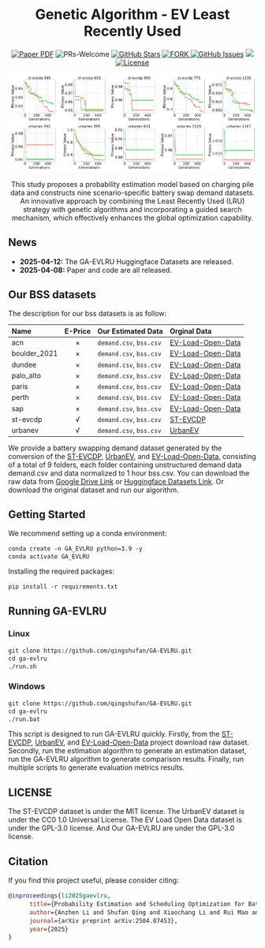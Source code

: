 <div align="center">
<h1>Genetic Algorithm - EV Least Recently Used</h1>

<a href="https://arxiv.org/abs/2504.07453"><img src='https://img.shields.io/badge/Paper-%20GA_EVLRU%20-red' alt='Paper PDF'></a>
<a ><img alt="PRs-Welcome" src="https://img.shields.io/badge/PRs-Welcome-white" /></a>
[![GitHub Stars](https://img.shields.io/github/stars/qingshufan/GA-EVLRU.svg)](https://github.com/qingshufan/GA-EVLRU/stargazers)
<a href="https://github.com/qingshufan/GA-EVLRU/network/members">
<img alt="FORK" src="https://img.shields.io/github/forks/qingshufan/GA-EVLRU?color=white" />
</a> 
[![GitHub Issues](https://img.shields.io/github/issues/qingshufan/GA-EVLRU.svg)](https://github.com/qingshufan/GA-EVLRU/issues)
<a href='https://huggingface.co/datasets/qingshufan/GA-EVLRU'><img src='https://img.shields.io/badge/%F0%9F%A4%97%20Hugging%20Face-Datasets-green'></a>
[![License](https://img.shields.io/badge/license-GPLv3-blue.svg)](https://opensource.org/licenses/gpl-3-0)

![overview](assets/exr.png)

This study proposes a probability estimation model based on charging pile data and constructs nine scenario-specific battery swap demand datasets. An innovative approach by combining the Least Recently Used (LRU) strategy with genetic algorithms and incorporating a guided search mechanism, which effectively enhances the global optimization capability.
</div>

## News
- **2025-04-12:** The GA-EVLRU Huggingface Datasets are released.
- **2025-04-08:** Paper and code are all released.

## Our BSS datasets
The description for our bss datasets is as follow: 

| Name       	 | E-Price 	| Our Estimated Data 		   | Orginal Data									   					   |
| :------------- | :------: | :--------------------------- | :------------------------------------------------ 					   |
| acn            | ×        | `demand.csv`, `bss.csv`      | [EV-Load-Open-Data](https://github.com/yvenn-amara/ev-load-open-data) |
| boulder_2021   | ×        | `demand.csv`, `bss.csv`      | [EV-Load-Open-Data](https://github.com/yvenn-amara/ev-load-open-data) |
| dundee         | ×        | `demand.csv`, `bss.csv`      | [EV-Load-Open-Data](https://github.com/yvenn-amara/ev-load-open-data) |
| palo_alto      | ×        | `demand.csv`, `bss.csv`      | [EV-Load-Open-Data](https://github.com/yvenn-amara/ev-load-open-data) |
| paris          | ×        | `demand.csv`, `bss.csv`      | [EV-Load-Open-Data](https://github.com/yvenn-amara/ev-load-open-data) |
| perth          | ×        | `demand.csv`, `bss.csv`      | [EV-Load-Open-Data](https://github.com/yvenn-amara/ev-load-open-data) |
| sap            | ×        | `demand.csv`, `bss.csv`      | [EV-Load-Open-Data](https://github.com/yvenn-amara/ev-load-open-data) |
| st-evcdp       | √        | `demand.csv`, `bss.csv`      | [ST-EVCDP](https://github.com/IntelligentSystemsLab/ST-EVCDP) 		   |
| urbanev        | √        | `demand.csv`, `bss.csv`      | [UrbanEV](https://github.com/IntelligentSystemsLab/UrbanEV) 		   |

We provide a battery swapping demand dataset generated by the conversion of the [ST-EVCDP](https://github.com/IntelligentSystemsLab/ST-EVCDP), [UrbanEV](https://github.com/IntelligentSystemsLab/UrbanEV), and [EV-Load-Open-Data](https://github.com/yvenn-amara/ev-load-open-data), consisting of a total of 9 folders, each folder containing unstructured demand data demand.csv and data normalized to 1 hour bss.csv. You can download the raw data from [Google Drive Link](https://drive.google.com/drive/folders/1rz6EGdvIIXo9fobnQkJlD2SdbtNeZ_BH?usp=sharing) or [Huggingface Datasets Link](https://huggingface.co/datasets/qingshufan/GA-EVLRU). Or download the original dataset and run our algorithm.

## Getting Started

We recommend setting up a conda environment:

```shell
conda create -n GA_EVLRU python=3.9 -y
conda activate GA_EVLRU
```
Installing the required packages:

```shell
pip install -r requirements.txt
```

## Running GA-EVLRU

### Linux
```shell
git clone https://github.com/qingshufan/GA-EVLRU.git
cd ga-evlru
./run.sh
```

### Windows
```shell
git clone https://github.com/qingshufan/GA-EVLRU.git
cd ga-evlru
./run.bat
```

This script is designed to run GA-EVLRU quickly. 
Firstly, from the [ST-EVCDP](https://github.com/IntelligentSystemsLab/ST-EVCDP), [UrbanEV](https://github.com/IntelligentSystemsLab/UrbanEV), and [EV-Load-Open-Data](https://github.com/yvenn-amara/ev-load-open-data) project download raw dataset.
Secondly, run the estimation algorithm to generate an estimation dataset, run the GA-EVLRU algorithm to generate comparison results.
Finally, run multiple scripts to generate evaluation metrics results.

## LICENSE

The ST-EVCDP dataset is under the MIT license. The UrbanEV dataset is under the CC0 1.0 Universal License.  The EV Load Open Data dataset is under the GPL-3.0 license. And Our GA-EVLRU are under the GPL-3.0 license.

## Citation

If you find this project useful, please consider citing:
```bibtex
@inproceedings{li2025gaevlru,
      title={Probability Estimation and Scheduling Optimization for Battery Swap Stations via LRU-Enhanced Genetic Algorithm and Dual-Factor Decision System}, 
      author={Anzhen Li and Shufan Qing and Xiaochang Li and Rui Mao and Mingchen Feng},
      journal={arXiv preprint arXiv:2504.07453},
      year={2025}
}
```
